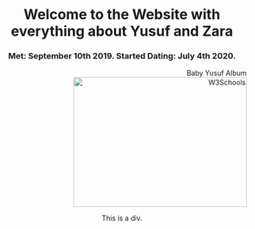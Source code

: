 <html>
<head>
 <meta charset="UTF-8">
<style>
h1 {text-align: center;}
p {text-align: right;}
div {text-align: center;}
h3 {text-align: center;}
</style>
</head>
<body>

<h1>Welcome to the Website with everything about Yusuf and Zara</h1>
<h3> Met: September 10th 2019. Started Dating: July 4th 2020.</h3>
<p>Baby Yusuf Album <br>
<a href="https://www.icloud.com/sharedalbum/#B0SJtdOXmPVzaRL">
<img border="0" alt="W3Schools" src="baby.png" width="350" height="263">
</a>
</p>
<div>This is a div.</div>

</body>
</html>
